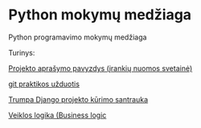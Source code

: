 # Python mokymų medžiaga
Python programavimo mokymų medžiaga


Turinys:

[Projekto aprašymo pavyzdys (įrankių nuomos svetainė)](https://github.com/karina-klinkeviciute/irankiu_nuoma)

[git praktikos užduotis](https://github.com/karina-klinkeviciute/git_praktika)

[Trumpa Django projekto kūrimo santrauka](baigiamojo_modeliu_planavimas.md)

[Veiklos logika (Business logic](veiklos-logika.md)
